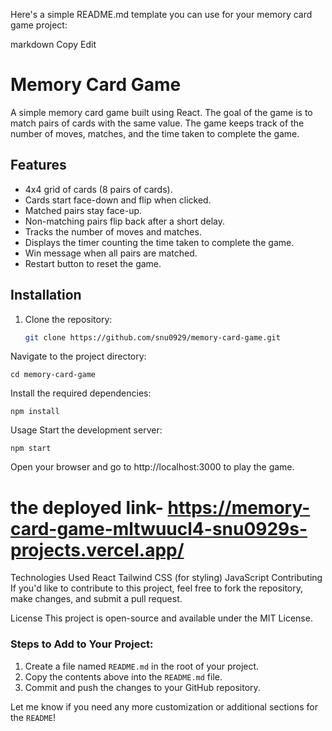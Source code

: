 Here's a simple README.md template you can use for your memory card game project:

markdown
Copy
Edit
# Memory Card Game

A simple memory card game built using React. The goal of the game is to match pairs of cards with the same value. The game keeps track of the number of moves, matches, and the time taken to complete the game.

## Features

- 4x4 grid of cards (8 pairs of cards).
- Cards start face-down and flip when clicked.
- Matched pairs stay face-up.
- Non-matching pairs flip back after a short delay.
- Tracks the number of moves and matches.
- Displays the timer counting the time taken to complete the game.
- Win message when all pairs are matched.
- Restart button to reset the game.

## Installation

1. Clone the repository:
   ```bash
   git clone https://github.com/snu0929/memory-card-game.git
Navigate to the project directory:


```
cd memory-card-game
```
Install the required dependencies:

```
npm install
```
Usage
Start the development server:
```
npm start
```
Open your browser and go to http://localhost:3000 to play the game.

# the deployed link- https://memory-card-game-mltwuucl4-snu0929s-projects.vercel.app/

Technologies Used
React
Tailwind CSS (for styling)
JavaScript
Contributing
If you'd like to contribute to this project, feel free to fork the repository, make changes, and submit a pull request.

License
This project is open-source and available under the MIT License.


### Steps to Add to Your Project:
1. Create a file named `README.md` in the root of your project.
2. Copy the contents above into the `README.md` file.
3. Commit and push the changes to your GitHub repository.

Let me know if you need any more customization or additional sections for the `README`!
